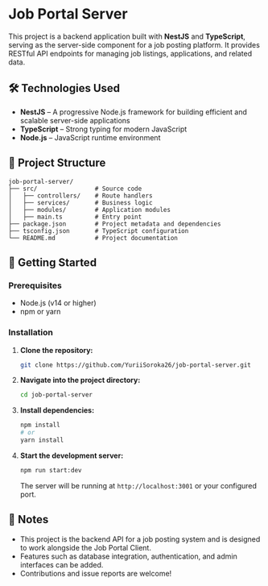 # Job Portal Server

This project is a backend application built with **NestJS** and **TypeScript**, serving as the server-side component for a job posting platform. It provides RESTful API endpoints for managing job listings, applications, and related data.

## 🛠️ Technologies Used

* **NestJS** – A progressive Node.js framework for building efficient and scalable server-side applications
* **TypeScript** – Strong typing for modern JavaScript
* **Node.js** – JavaScript runtime environment

## 📁 Project Structure

```
job-portal-server/
├── src/                # Source code
│   ├── controllers/    # Route handlers
│   ├── services/       # Business logic
│   ├── modules/        # Application modules
│   ├── main.ts         # Entry point
├── package.json        # Project metadata and dependencies
├── tsconfig.json       # TypeScript configuration
└── README.md           # Project documentation
```

## 🚀 Getting Started

### Prerequisites

* Node.js (v14 or higher)
* npm or yarn

### Installation

1. **Clone the repository:**

   ```bash
   git clone https://github.com/YuriiSoroka26/job-portal-server.git
   ```

2. **Navigate into the project directory:**

   ```bash
   cd job-portal-server
   ```

3. **Install dependencies:**

   ```bash
   npm install
   # or
   yarn install
   ```

4. **Start the development server:**

   ```bash
   npm run start:dev
   ```

   The server will be running at `http://localhost:3001` or your configured port.

## 📌 Notes

* This project is the backend API for a job posting system and is designed to work alongside the Job Portal Client.
* Features such as database integration, authentication, and admin interfaces can be added.
* Contributions and issue reports are welcome!
